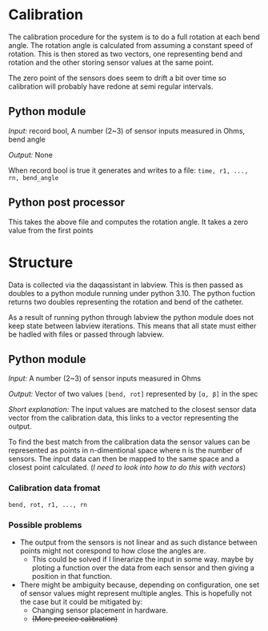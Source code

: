 
# Calibration

The calibration procedure for the system is to do a full rotation at each bend angle. The rotation angle is calculated from assuming a constant speed of rotation. This is then stored as two vectors, one representing bend and rotation and the other storing sensor values at the same point.

The zero point of the sensors does seem to drift a bit over time so calibration will probably have redone at semi regular intervals.

## Python module

*Input:* record bool, A number (2~3) of sensor inputs measured in Ohms, bend angle

*Output:* None

When record bool is true it generates and writes to a file:
```time, r1, ..., rn, bend_angle```

## Python post processor

This takes the above file and computes the rotation angle. It takes a zero value from the first points 

# Structure

Data is collected via the daqassistant in labview. This is then passed as doubles to a python module running under python 3.10. The python fuction returns two doubles representing the rotation and bend of the catheter. 

As a result of running python through labview the python module does not keep state between labview iterations. This means that all state must either be hadled with files or passed through labview.

## Python module

*Input:* A number (2~3) of sensor inputs measured in Ohms

*Output:* Vector of two values `[bend, rot]` represented by `[α, β]` in the spec

*Short explanation:* The input values are matched to the closest sensor data vector from the calibration data, this links to a vector representing the output.

To find the best match from the calibration data the sensor values can be represented as points in n-dimentional space where n is the number of sensors. The input data can then be mapped to the same space and a closest point calculated. (*I need to look into how to do this with vectors*)

### Calibration data fromat

`bend, rot, r1, ..., rn`

### Possible problems

- The output from the sensors is not linear and as such distance between points might not corespond to how close the angles are.
    - This could be solved if I linerarize the input in some way. maybe by ploting a function over the data from each sensor and then giving a position in that function.
- There might be ambiguity because, depending on configuration, one set of sensor values might represent multiple angles. This is hopefully not the case but it could be mitigated by:
    - Changing sensor placement in hardware.
    - ~~(More precice calibration)~~

